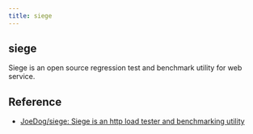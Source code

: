 ```yaml
---
title: siege
---
```


## siege
Siege is an open source regression test and benchmark utility for web service.

## Reference
* [JoeDog/siege: Siege is an http load tester and benchmarking utility](https://github.com/JoeDog/siege)
